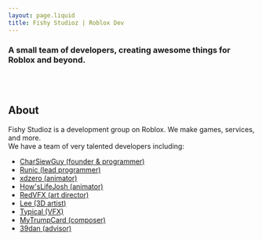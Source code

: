 ```yaml
---
layout: page.liquid
title: Fishy Studioz | Roblox Dev
---
```


### A small team of developers, creating awesome things for Roblox and beyond.

<br><br>
## About
Fishy Studioz is a development group on Roblox. We make games, services, and more.<br>
We have a team of very talented developers including:
<ul>
  <li class="listed"><span><a href="https://twitter.com/CharSiewGuy">CharSiewGuy (founder & programmer)</a></span></li>
  <li class="listed"><span><a href="https://github.com/R-unic">Runic (lead programmer)</a></span></li>
  <li class="listed"><span><a href="https://www.youtube.com/channel/UCiIP0epvbOHArVE7DnWKjNw">xdzero (animator)</a></span></li>
  <li class="listed"><span><a href="https://twitter.com/JoshButNitwit">How'sLifeJosh (animator)</a></span></li>
  <li class="listed"><span><a href="https://twitter.com/RedVFX2">RedVFX (art director)</a></span></li>
  <li class="listed"><span><a href="https://leesu220.artstation.com">Lee (3D artist)</a></span></li>
  <li class="listed"><span><a href="https://twitter.com/TypicalXYZ">Typical (VFX)</a></span></li>
  <li class="listed"><span><a href="https://open.spotify.com/artist/0HrtPfvpLfhGNE3suMtNLk">MyTrumpCard (composer)</a></span></li>
  <li class="listed"><span><a href="https://twitter.com/mrdanpandan">39dan (advisor)</a></span></li>
</ul>
